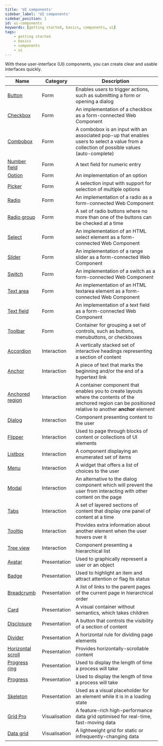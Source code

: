 ```yaml
---
title: 'UI components'
sidebar_label: 'UI components'
sidebar_position: 1
id: ui-components
keywords: [getting started, basics, components, ui]
tags:
    - getting started
    - basics
    - components
    - ui
---
```


With these user-interface (UI) components, you can create clear and usable interfaces quickly.

| Name                                                                                         | Category      | Description                                                                                                                                                 |
|----------------------------------------------------------------------------------------------|---------------|-------------------------------------------------------------------------------------------------------------------------------------------------------------|
| [Button](../../../../web/web-components/form/button)                                 | Form          | Enables users to trigger actions, such as submitting a form or opening a dialog                                                                             |
| [Checkbox](../../../../web/web-components/form/checkbox)	                            | Form          | An implementation of a checkbox as a form-connected Web Component                                                                                           |
| [Combobox](../../../../web/web-components/form/combobox)                             | Form          | A combobox is an input with an associated pop-up that enables users to select a value from a collection of possible values (auto-complete)                  |
| [Number field](../../../../web/web-components/form/number-field)	                    | Form          | A text field for numeric entry                                                                                                                              |
| [Option](../../../../web/web-components/form/option)	                                | Form          | An implementation of an option                                                                                                                              |
| [Picker](../../../../web/web-components/form/picker)                                 | Form          | A selection input with support for selection of multiple options                                                                                            |
| [Radio](../../../../web/web-components/form/radio)		                                 | Form          | An implementation of a radio as a form-connected Web Component                                                                                              |
| [Radio group](../../../../web/web-components/form/radio-group)	                      | Form          | A set of radio buttons where no more than one of the buttons can be checked at a time                                                                       |
| [Select](../../../../web/web-components/form/select)                                 | Form          | An implementation of an HTML select element as a form-connected Web Component                                                                               |
| [Slider](../../../../web/web-components/form/slider) 		                              | Form          | An implementation of a range slider as a form-connected Web Component                                                                                       |
| [Switch](../../../../web/web-components/form/switch)		                               | Form          | An implementation of a switch as a form-connected Web Component                                                                                             |
| [Text area](../../../../web/web-components/form/text-area)	                          | Form          | An implementation of an HTML textarea element as a form-connected Web Component                                                                             |
| [Text field](../../../../web/web-components/form/text-field)                         | Form          | An implementation of a text field as a form-connected Web Component                                                                                         |
| [Toolbar](../../../../web/web-components/form/toolbar) 		                            | Form          | Container for grouping a set of controls, such as buttons, menubuttons, or checkboxes                                                                       |
| [Accordion](../../../../web/web-components/interaction/accordion)	 	                 | Interaction   | A vertically stacked set of interactive headings representing a section of content                                                                          |
| [Anchor](../../../../web/web-components/interaction/anchor)		                        | Interaction   | A piece of text that marks the beginning and/or the end of a hypertext link                                                                                 |
| [Anchored region](../../../../web/web-components/interaction/anchored-region) 	      | Interaction   | A container component that enables you to create layouts where the contents of the anchored region can be positioned relative to another **anchor** element |
| [Dialog](../../../../web/web-components/interaction/dialog) 		                       | Interaction   | Component presenting content to the user                                                                                                                    |
| [Flipper](../../../../web/web-components/interaction/flipper) 		                     | Interaction   | Used to page through blocks of content or collections of UI elements                                                                                        |
| [Listbox](../../../../web/web-components/interaction/listbox) 		                     | Interaction   | A component displaying an enumerated set of items                                                                                                           |
| [Menu](../../../../web/web-components/interaction/menu) 		                           | Interaction   | A widget that offers a list of choices to the user                                                                                                          |
| [Modal](../../../../web/web-components/interaction/modal) 	                          | Interaction   | An alternative to the dialog component which will prevent the user from interacting with other content on the page                                          |
| [Tabs](../../../../web/web-components/interaction/tab) 	                            | Interaction   | A set of layered sections of content that display one panel of content at a time                                                                            |
| [Tooltip](../../../../web/web-components/interaction/tooltip) 		                     | Interaction   | Provides extra information about another element when the user hovers over it                                                                               |
| [Tree view](../../../../web/web-components/interaction/tree-view) 	                  | Interaction   | Component presenting a hierarchical list                                                                                                                    |
| [Avatar](../../../../web/web-components/presentation/avatar) 	                       | Presentation  | Used to graphically represent a user or an object                                                                                                           |
| [Badge](../../../../web/web-components/presentation/badge) 	                         | Presentation  | Used to highlight an item and attract attention or flag its status                                                                                          |
| [Breadcrumb](../../../../web/web-components/presentation/breadcrumb) 	               | Presentation  | A list of links to the parent pages of the current page in hierarchical order                                                                               |
| [Card](../../../../web/web-components/presentation/card) 		                          | Presentation  | A visual container without semantics, which takes children                                                                                                  |
| [Disclosure](../../../../web/web-components/presentation/disclosure) 		              | Presentation  | A button that controls the visibility of a section of content                                                                                               |
| [Divider](../../../../web/web-components/presentation/divider) 		                    | Presentation  | A horizontal rule for dividing page elements                                                                                                                |
| [Horizontal scroll](../../../../web/web-components/presentation/horizontal-scroll) 	 | Presentation  | Provides horizontally-scrollable content                                                                                                                    |
| [Progress ring](../../../../web/web-components/presentation/progress-ring) 		        | Presentation  | Used to display the length of time a process will take                                                                                                      |
| [Progress](../../../../web/web-components/presentation/progress) 		                  | Presentation  | Used to display the length of time a process will take                                                                                                      |
| [Skeleton](../../../../web/web-components/presentation/skeleton) 	                   | Presentation  | Used as a visual placeholder for an element while it is in a loading state                                                                                  |
| [Grid Pro](../../../../web/web-components/grids/grid-pro/grid-pro-intro/) 		         | Visualisation | A feature-rich high-performance data grid optimised for real-time, fast-moving data                                                                         |
| [Data grid](../../../../web/web-components/grids/data-grid/) 		                       | Visualisation | A lightweight grid for static or infrequently-changing data                                                                                                 |
